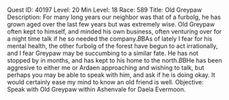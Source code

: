 Quest ID: 40197
Level: 20
Min Level: 18
Race: 589
Title: Old Greypaw
Description: For many long years our neighbor was that of a furbolg, he has grown aged over the last few years but was extremely wise. Old Greypaw often kept to himself, and minded his own business, often venturing over for a night time talk if he so needed the company.$B$BAs of lately I fear for his mental health, the other furbolg of the forest have begun to act irrationally, and I fear Greypaw may be succumbing to a similar fate. He has not stopped by in months, and has kept to his home to the north.$B$BHe has been aggresive to either me or Ardaen approaching and wishing to talk, but perhaps you may be able to speak with him, and ask if he is doing okay. It would certainly ease my mind to know an old friend is well.
Objective: Speak with Old Greypaw within Ashenvale for Daela Evermoon.
